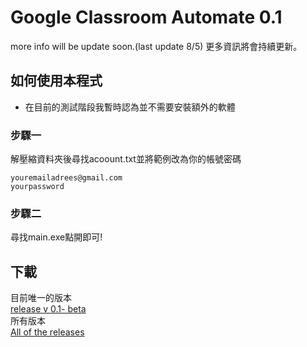 # Google Classroom Automate 0.1
more info will be update soon.(last update 8/5)
更多資訊將會持續更新。
## 如何使用本程式
* 在目前的測試階段我暫時認為並不需要安裝額外的軟體
### 步驟一
解壓縮資料夾後尋找acoount.txt並將範例改為你的帳號密碼
```
youremailadrees@gmail.com
yourpassword
```
### 步驟二
尋找main.exe點開即可!
## 下載
目前唯一的版本<br>
[release v 0.1- beta](https://github.com/131ue/classroom_automate/releases/tag/0.1)<br>
所有版本<br>
[All of the releases ](https://github.com/131ue/classroom_automate/releases/tag/0.1)